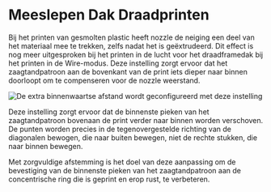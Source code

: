 Meeslepen Dak Draadprinten
====
Bij het printen van gesmolten plastic heeft nozzle de neiging een deel van het materiaal mee te trekken, zelfs nadat het is geëxtrudeerd. Dit effect is nog meer uitgesproken bij het printen in de lucht voor het draadframedak bij het printen in de Wire-modus. Deze instelling zorgt ervoor dat het zaagtandpatroon aan de bovenkant van de print iets dieper naar binnen doorloopt om te compenseren voor de nozzle weerstand.

![De extra binnenwaartse afstand wordt geconfigureerd met deze instelling](../../../articles/images/wireframe_roof_drag_along.svg)

Deze instelling zorgt ervoor dat de binnenste pieken van het zaagtandpatroon bovenaan de print verder naar binnen worden verschoven. De punten worden precies in de tegenovergestelde richting van de diagonalen bewogen, die naar buiten bewegen, niet de rechte stukken, die naar binnen bewegen.

Met zorgvuldige afstemming is het doel van deze aanpassing om de bevestiging van de binnenste pieken van het zaagtandpatroon aan de concentrische ring die is geprint en erop rust, te verbeteren.